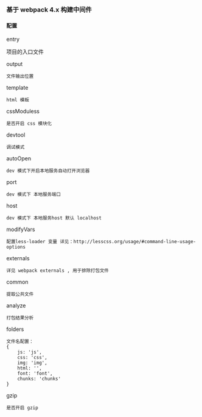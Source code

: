 ### 基于 webpack 4.x 构建中间件

#### 配置

entry
  
 项目的入口文件

output

    文件输出位置

template

    html 模板

cssModuless

    是否开启 css 模块化

devtool

    调试模式

autoOpen

    dev 模式下开启本地服务自动打开浏览器

port

    dev 模式下 本地服务端口

host

    dev 模式下 本地服务host 默认 localhost

modifyVars

    配置less-loader 变量 详见：http://lesscss.org/usage/#command-line-usage-options

externals

    详见 webpack externals , 用于排除打包文件

common

    提取公共文件

analyze

    打包结果分析

folders

    文件名配置：
    {
        js: 'js',
        css: 'css',
        img: 'img',
        html: '',
        font: 'font',
        chunks: 'chunks'
    }

gzip

    是否开启 gzip
